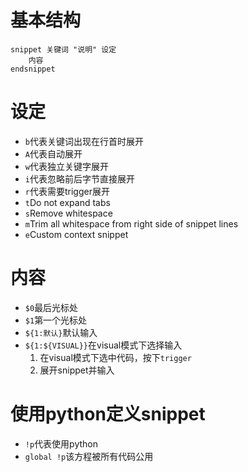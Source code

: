 # 基本结构
```
snippet 关键词 "说明" 设定
	内容
endsnippet
```

# 设定
- `b`代表关键词出现在行首时展开
- `A`代表自动展开
- `w`代表独立关键字展开
- `i`代表忽略前后字节直接展开
- `r`代表需要trigger展开
- `t`Do not expand tabs
- `s`Remove whitespace
- `m`Trim all whitespace from right side of snippet lines
- `e`Custom context snippet

# 内容
- `$0`最后光标处
- `$1`第一个光标处
- `${1:默认}`默认输入
- `${1:${VISUAL}}`在visual模式下选择输入
	1. 在visual模式下选中代码，按下`trigger`
	2. 展开snippet并输入

# 使用python定义snippet
- `!p`代表使用python
- `global !p`该方程被所有代码公用